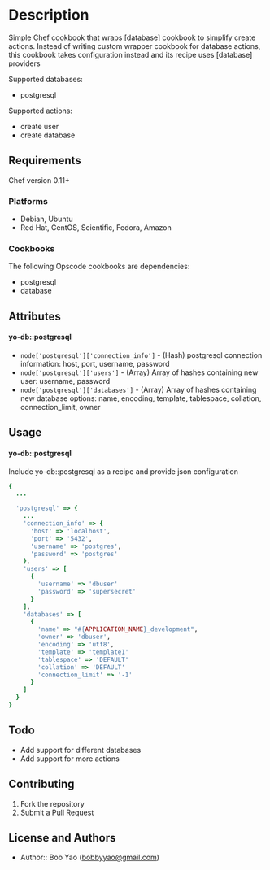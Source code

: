 Description
===========

Simple Chef cookbook that wraps [database] cookbook to simplify create actions. Instead of writing custom wrapper cookbook for database actions, this cookbook takes configuration instead and its recipe uses [database] providers

Supported databases:

* postgresql

Supported actions:

* create user
* create database

Requirements
------------
Chef version 0.11+

### Platforms
* Debian, Ubuntu
* Red Hat, CentOS, Scientific, Fedora, Amazon

### Cookbooks
The following Opscode cookbooks are dependencies:

* postgresql
* database

Attributes
----------

#### yo-db::postgresql

* `node['postgresql']['connection_info']` - (Hash) postgresql connection information: host, port, username, password
* `node['postgresql']['users']` - (Array) Array of hashes containing new user: username, password
* `node['postgresql']['databases']` - (Array) Array of hashes containing new database options: name, encoding, template, tablespace, collation, connection_limit, owner

Usage
-----

#### yo-db::postgresql
Include yo-db::postgresql as a recipe and provide json configuration

```ruby
{
  ...

  'postgresql' => {
    ...
    'connection_info' => {
      'host' => 'localhost',
      'port' => '5432',
      'username' => 'postgres',
      'password' => 'postgres'
    },
    'users' => [
      {
        'username' => 'dbuser'
        'password' => 'supersecret'
      }
    ],
    'databases' => [
      {
        'name' => "#{APPLICATION_NAME}_development",
        'owner' => 'dbuser',
        'encoding' => 'utf8',
        'template' => 'template1'
        'tablespace' => 'DEFAULT' 
        'collation' => 'DEFAULT'
        'connection_limit' => '-1'
      }
    ]
  }
}
```

Todo
----

* Add support for different databases
* Add support for more actions

Contributing
------------

1. Fork the repository
1. Submit a Pull Request

License and Authors
-------------------
* Author:: Bob Yao (<bobbyyao@gmail.com>)
